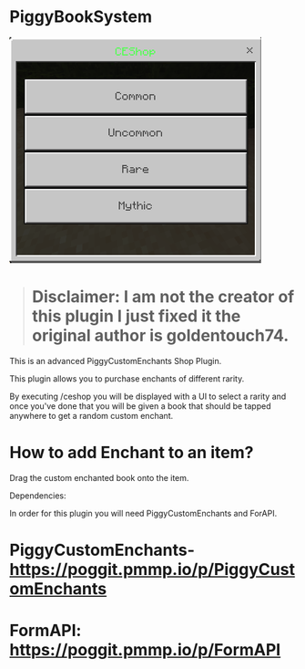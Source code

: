 # PiggyBookSystem
![PiggyBookSystem Banner](https://github.com/Bronzehail45833/PiggyBookSystem/blob/master/Capture.PNG)

> # Disclaimer: I am not the creator of this plugin I just fixed it the original author is goldentouch74.

This is an advanced PiggyCustomEnchants Shop Plugin.

This plugin allows you to purchase enchants of different rarity.

By executing /ceshop you will be displayed with a UI to select a rarity and once you've done that you will be given a book that should be tapped anywhere to get a random custom enchant.

# How to add Enchant to an item?

Drag the custom enchanted book onto the item.

Dependencies:

In order for this plugin you will need PiggyCustomEnchants and ForAPI.

# PiggyCustomEnchants- https://poggit.pmmp.io/p/PiggyCustomEnchants

# FormAPI: https://poggit.pmmp.io/p/FormAPI
